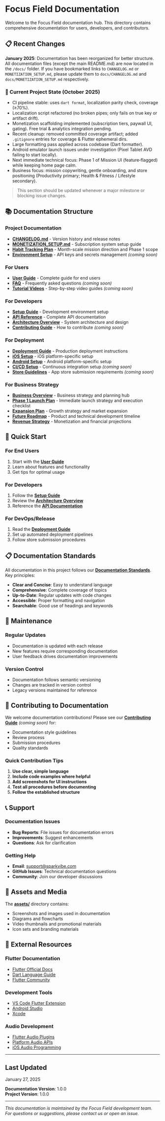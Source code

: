 # Focus Field Documentation

Welcome to the Focus Field documentation hub. This directory contains comprehensive documentation for users, developers, and contributors.

## 📋 Recent Changes
**January 2025**: Documentation has been reorganized for better structure. All documentation files (except the main README.md) are now located in the `/docs/` folder. If you have bookmarked links to `CHANGELOG.md` or `MONETIZATION_SETUP.md`, please update them to `docs/CHANGELOG.md` and `docs/MONETIZATION_SETUP.md` respectively.

### 📌 Current Project State (October 2025)
- CI pipeline stable: uses `dart format`, localization parity check, coverage (≥70%).
- Localization script refactored (no broken pipes; only fails on true key or artifact drift).
- Monetization scaffolding implemented (subscription tiers, paywall UI, gating). Free trial & analytics integration pending.
- Recent cleanup: removed committed coverage artifact; added `.gitignore` entries for coverage & Flutter ephemeral dirs.
- Large formatting pass applied across codebase (Dart formatter).
- Android emulator launch issues under investigation (Pixel Tablet AVD failing to start locally).
- Next immediate technical focus: Phase 1 of Mission UI (feature‑flagged) while keeping home page calm.
- Business focus: mission copywriting, gentle onboarding, and store positioning (Productivity primary; Health & Fitness / Lifestyle secondary).

> This section should be updated whenever a major milestone or blocking issue changes.

## 📚 Documentation Structure

### Project Documentation
- **[CHANGELOG.md](CHANGELOG.md)** - Version history and release notes
- **[MONETIZATION_SETUP.md](MONETIZATION_SETUP.md)** - Subscription system setup guide
- **[Habit Tracking Plan](development/habit-tracking-plan.md)** - Month-scale mission direction and Phase 1 scope
- **[Environment Setup](development/environment-setup.md)** - API keys and secrets management *(coming soon)*

### For Users
- **[User Guide](user/user-guide.md)** - Complete guide for end users
- **[FAQ](user/faq.md)** - Frequently asked questions *(coming soon)*
- **[Tutorial Videos](user/tutorials.md)** - Step-by-step video guides *(coming soon)*

### For Developers
- **[Setup Guide](development/setup-guide.md)** - Development environment setup
- **[API Reference](api/api-reference.md)** - Complete API documentation
- **[Architecture Overview](architecture/system-overview.md)** - System architecture and design
- **[Contributing Guide](development/contributing.md)** - How to contribute *(coming soon)*

### For Deployment
- **[Deployment Guide](deployment/deployment-guide.md)** - Production deployment instructions
- **[iOS Setup](deployment/iOS_SETUP.md)** - iOS platform-specific setup
- **[Android Setup](deployment/ANDROID_SETUP.md)** - Android platform-specific setup
- **[CI/CD Setup](deployment/cicd.md)** - Continuous integration setup *(coming soon)*
- **[Store Guidelines](deployment/store-requirements.md)** - App store submission requirements *(coming soon)*

### For Business Strategy
- **[Business Overview](business/README.md)** - Business strategy and planning hub
- **[Phase 1 Launch Plan](business/phase1-launch-plan.md)** - Immediate launch strategy and execution checklist
- **[Expansion Plan](business/expansion-plan.md)** - Growth strategy and market expansion
- **[Future Roadmap](business/roadmap.md)** - Product and technical development timeline
- **[Revenue Strategy](business/revenue-strategy.md)** - Monetization and financial projections

## 🎯 Quick Start

### For End Users
1. Start with the **[User Guide](user/user-guide.md)**
2. Learn about features and functionality
3. Get tips for optimal usage

### For Developers
1. Follow the **[Setup Guide](development/setup-guide.md)**
2. Review the **[Architecture Overview](architecture/system-overview.md)**
3. Reference the **[API Documentation](api/api-reference.md)**

### For DevOps/Release
1. Read the **[Deployment Guide](deployment/deployment-guide.md)**
2. Set up automated deployment pipelines
3. Follow store submission procedures

## 📋 Documentation Standards

All documentation in this project follows our **[Documentation Standards](DOCUMENTATION_STANDARDS.md)**. Key principles:

- **Clear and Concise**: Easy to understand language
- **Comprehensive**: Complete coverage of topics
- **Up-to-Date**: Regular updates with code changes
- **Accessible**: Proper formatting and navigation
- **Searchable**: Good use of headings and keywords

## 🔄 Maintenance

### Regular Updates
- Documentation is updated with each release
- New features require corresponding documentation
- User feedback drives documentation improvements

### Version Control
- Documentation follows semantic versioning
- Changes are tracked in version control
- Legacy versions maintained for reference

## 🤝 Contributing to Documentation

We welcome documentation contributions! Please see our **[Contributing Guide](development/contributing.md)** *(coming soon)* for:

- Documentation style guidelines
- Review process
- Submission procedures
- Quality standards

### Quick Contribution Tips
1. **Use clear, simple language**
2. **Include code examples where helpful**
3. **Add screenshots for UI instructions**
4. **Test all procedures before documenting**
5. **Follow the established structure**

## 📞 Support

### Documentation Issues
- **Bug Reports**: File issues for documentation errors
- **Improvements**: Suggest enhancements
- **Questions**: Ask for clarification

### Getting Help
- **Email**: support@sparkvibe.com
- **GitHub Issues**: Technical documentation questions
- **Community**: Join our developer discussions

## 🎨 Assets and Media

The **[assets/](assets/)** directory contains:
- Screenshots and images used in documentation
- Diagrams and flowcharts
- Video thumbnails and promotional materials
- Icon sets and branding materials

## 📖 External Resources

### Flutter Documentation
- [Flutter Official Docs](https://flutter.dev/docs)
- [Dart Language Guide](https://dart.dev/guides)
- [Flutter Community](https://flutter.dev/community)

### Development Tools
- [VS Code Flutter Extension](https://marketplace.visualstudio.com/items?itemName=Dart-Code.flutter)
- [Android Studio](https://developer.android.com/studio)
- [Xcode](https://developer.apple.com/xcode/)

### Audio Development
- [Flutter Audio Plugins](https://pub.dev/packages?q=audio)
- [Platform Audio APIs](https://developer.android.com/guide/topics/media/audio-capture)
- [iOS Audio Programming](https://developer.apple.com/documentation/avfoundation/audio_playback_recording_and_processing)

---

## Last Updated
January 27, 2025

**Documentation Version**: 1.0.0  
**Project Version**: 1.0.0

---

*This documentation is maintained by the Focus Field development team. For questions or suggestions, please contact us or open an issue.*
